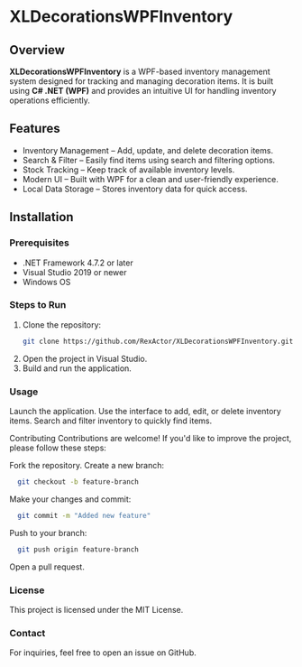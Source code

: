 # XLDecorationsWPFInventory

## Overview
**XLDecorationsWPFInventory** is a WPF-based inventory management system designed for tracking and managing decoration items. It is built using **C# .NET (WPF)** and provides an intuitive UI for handling inventory operations efficiently.

## Features
- Inventory Management – Add, update, and delete decoration items.
- Search & Filter – Easily find items using search and filtering options.
- Stock Tracking – Keep track of available inventory levels.
- Modern UI – Built with WPF for a clean and user-friendly experience.
- Local Data Storage – Stores inventory data for quick access.

## Installation

### Prerequisites
- .NET Framework 4.7.2 or later
- Visual Studio 2019 or newer
- Windows OS

### Steps to Run
1. Clone the repository:
   ```sh
   git clone https://github.com/RexActor/XLDecorationsWPFInventory.git
2. Open the project in Visual Studio.
3. Build and run the application.

### Usage
Launch the application.
Use the interface to add, edit, or delete inventory items.
Search and filter inventory to quickly find items.


Contributing
Contributions are welcome! If you'd like to improve the project, please follow these steps:

Fork the repository.
Create a new branch:
```sh
  git checkout -b feature-branch 
```

Make your changes and commit:
```sh
  git commit -m "Added new feature"
```
Push to your branch:
```sh
  git push origin feature-branch
```
Open a pull request.

### License
This project is licensed under the MIT License.

### Contact
For inquiries, feel free to open an issue on GitHub.
